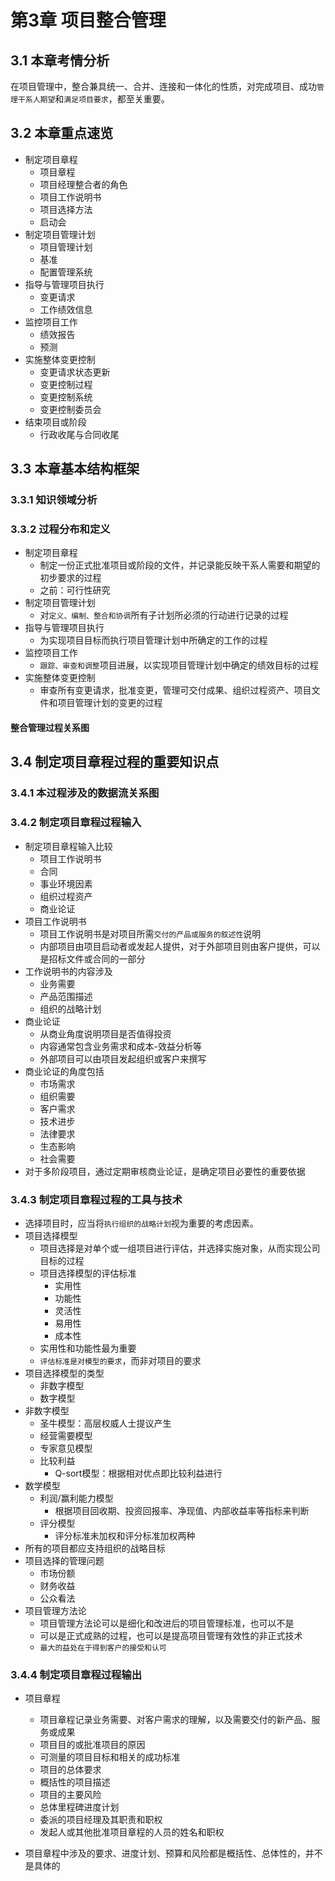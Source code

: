 
# 第3章 项目整合管理

## 3.1 本章考情分析

在项目管理中，整合兼具统一、合并、连接和一体化的性质，对完成项目、成功`管理干系人期望`和`满足项目要求`，都至关重要。

## 3.2 本章重点速览

* 制定项目章程
  * 项目章程
  * 项目经理整合者的角色
  * 项目工作说明书
  * 项目选择方法
  * 启动会
* 制定项目管理计划
  * 项目管理计划
  * 基准
  * 配置管理系统
* 指导与管理项目执行
  * 变更请求
  * 工作绩效信息
* 监控项目工作
  * 绩效报告
  * 预测
* 实施整体变更控制
  * 变更请求状态更新
  * 变更控制过程
  * 变更控制系统
  * 变更控制委员会
* 结束项目或阶段
  * 行政收尾与合同收尾

## 3.3 本章基本结构框架

### 3.3.1 知识领域分析

### 3.3.2 过程分布和定义

* 制定项目章程
  * 制定一份正式批准项目或阶段的文件，并记录能反映干系人需要和期望的初步要求的过程
  * 之前：可行性研究
* 制定项目管理计划
  * 对`定义、编制、整合和协调`所有子计划所必须的行动进行记录的过程
* 指导与管理项目执行
  * 为实现项目目标而执行项目管理计划中所确定的工作的过程
* 监控项目工作
  * `跟踪、审查和调整`项目进展，以实现项目管理计划中确定的绩效目标的过程
* 实施整体变更控制
  * 审查所有变更请求，批准变更，管理可交付成果、组织过程资产、项目文件和项目管理计划的变更的过程

#### 整合管理过程关系图

## 3.4 制定项目章程过程的重要知识点

### 3.4.1 本过程涉及的数据流关系图

### 3.4.2 制定项目章程过程输入

* 制定项目章程输入比较
  * 项目工作说明书
  * 合同
  * 事业环境因素
  * 组织过程资产
  * 商业论证
* 项目工作说明书
  * 项目工作说明书是对项目所需`交付的产品或服务的叙述性`说明
  * 内部项目由项目启动者或发起人提供，对于外部项目则由客户提供，可以是招标文件或合同的一部分
* 工作说明书的内容涉及
  * 业务需要
  * 产品范围描述
  * 组织的战略计划
* 商业论证
  * 从商业角度说明项目是否值得投资
  * 内容通常包含业务需求和成本-效益分析等
  * 外部项目可以由项目发起组织或客户来撰写
* 商业论证的角度包括
  * 市场需求
  * 组织需要
  * 客户需求
  * 技术进步
  * 法律要求
  * 生态影响
  * 社会需要
* 对于多阶段项目，通过定期审核商业论证，是确定项目必要性的重要依据

### 3.4.3 制定项目章程过程的工具与技术

* 选择项目时，应当将`执行组织的战略计划`视为重要的考虑因素。
* 项目选择模型
  * 项目选择是对单个或一组项目进行评估，并选择实施对象，从而实现公司目标的过程
  * 项目选择模型的评估标准
    * 实用性
    * 功能性
    * 灵活性
    * 易用性
    * 成本性
  * 实用性和功能性最为重要
  * `评估标准是对模型的要求`，而非对项目的要求
* 项目选择模型的类型
  * 非数字模型
  * 数字模型
* 非数字模型
  * 圣牛模型：高层权威人士提议产生
  * 经营需要模型
  * 专家意见模型
  * 比较利益
    * Q-sort模型：根据相对优点即比较利益进行
* 数学模型
  * 利润/赢利能力模型
    * 根据项目回收期、投资回报率、净现值、内部收益率等指标来判断
  * 评分模型
    * 评分标准未加权和评分标准加权两种
* 所有的项目都应支持组织的战略目标
* 项目选择的管理问题
  * 市场份额
  * 财务收益
  * 公众看法
* 项目管理方法论
  * 项目管理方法论可以是细化和改进后的项目管理标准，也可以不是
  * 可以是正式成熟的过程，也可以是提高项目管理有效性的非正式技术
  * `最大的益处在于得到客户的接受和认可` 

### 3.4.4 制定项目章程过程输出

* 项目章程
  * 项目章程记录业务需要、对客户需求的理解，以及需要交付的新产品、服务或成果
  * 项目目的或批准项目的原因
  * 可测量的项目目标和相关的成功标准
  * 项目的总体要求
  * 概括性的项目描述
  * 项目的主要风险
  * 总体里程碑进度计划
  * 委派的项目经理及其职责和职权
  * 发起人或其他批准项目章程的人员的姓名和职权

* 项目章程中涉及的要求、进度计划、预算和风险都是概括性、总体性的，并不是具体的
